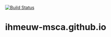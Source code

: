 [![Build Status](https://travis-ci.com/rstudio/bookdown-demo.svg?branch=master)](https://travis-ci.com/rstudio/bookdown-demo)

# ihmeuw-msca.github.io
